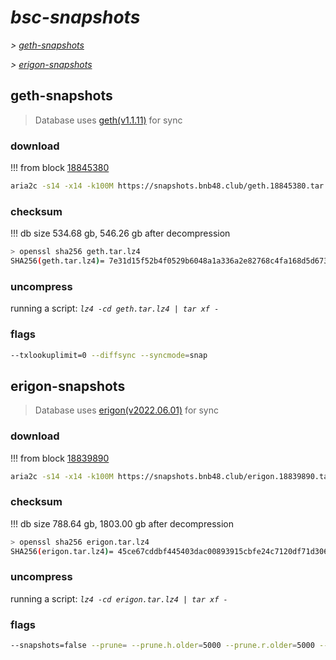 # *bsc-snapshots*


*\> [geth-snapshots](#geth-snapshots)*

*\> [erigon-snapshots](#erigon-snapshots)*


## geth-snapshots


> Database uses [geth(v1.1.11)](https://github.com/bnb-chain/bsc/releases/tag/v1.1.11) for sync


### download

<!-- begin_geth -->

!!! from block [18845380](https://bscscan.com/block/18845380)
```bash
aria2c -s14 -x14 -k100M https://snapshots.bnb48.club/geth.18845380.tar.lz4 -o geth.tar.lz4
```


### checksum


!!! db size 534.68 gb, 546.26 gb after decompression
```bash
> openssl sha256 geth.tar.lz4
SHA256(geth.tar.lz4)= 7e31d15f52b4f0529b6048a1a336a2e82768c4fa168d5d6737a3dc08c75fd24e
```

<!-- end_geth -->

### uncompress


running a script: _`lz4 -cd geth.tar.lz4 | tar xf -`_


### flags


```bash
--txlookuplimit=0 --diffsync --syncmode=snap
```


## erigon-snapshots


> Database uses [erigon(v2022.06.01)](https://github.com/ledgerwatch/erigon/releases/tag/v2022.06.01) for sync


### download

<!-- begin_erigon -->

!!! from block [18839890](https://bscscan.com/block/18839890)
```bash
aria2c -s14 -x14 -k100M https://snapshots.bnb48.club/erigon.18839890.tar.lz4 -o erigon.tar.lz4
```


### checksum


!!! db size 788.64 gb, 1803.00 gb after decompression
```bash
> openssl sha256 erigon.tar.lz4
SHA256(erigon.tar.lz4)= 45ce67cddbf445403dac00893915cbfe24c7120df71d3066a3ec9e66b306b0c6
```

<!-- end_erigon -->

### uncompress


running a script: _`lz4 -cd erigon.tar.lz4 | tar xf -`_


### flags


```bash
--snapshots=false --prune= --prune.h.older=5000 --prune.r.older=5000 --prune.t.older=5000 --prune.c.older=5000
```
